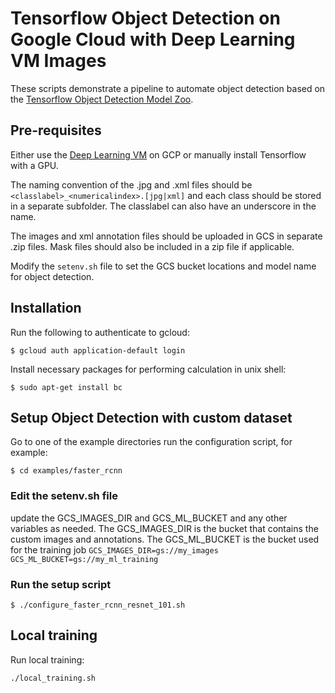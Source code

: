 # Tensorflow Object Detection on Google Cloud with Deep Learning VM Images
These scripts demonstrate a pipeline to automate object detection based on
the [Tensorflow Object Detection Model Zoo](https://github.com/tensorflow/models/blob/master/research/object_detection/g3doc/detection_model_zoo.md).

## Pre-requisites
Either use the [Deep Learning VM](https://cloud.google.com/deep-learning-vm/) on GCP or manually install Tensorflow with a GPU.

The naming convention of the .jpg and .xml files should be 
`<classlabel>_<numericalindex>.[jpg|xml]` and each class should be stored in a separate
subfolder. The classlabel can also have an underscore in the name.

The images and xml annotation files should be uploaded in GCS in
separate .zip files. Mask files should also be included in a zip file if applicable.

Modify the `setenv.sh` file to set the GCS bucket locations and model name for 
object detection.

## Installation
Run the following to authenticate to gcloud:

`$ gcloud auth application-default login`

Install necessary packages for performing calculation in unix shell:

`$ sudo apt-get install bc`

## Setup Object Detection with custom dataset
Go to one of the example directories run the configuration script, for example:

`$ cd examples/faster_rcnn`

### Edit the setenv.sh file  
update the GCS_IMAGES_DIR and GCS_ML_BUCKET and any other variables as needed.
The GCS_IMAGES_DIR is the bucket that contains the custom images and annotations.
The GCS_ML_BUCKET is the bucket used for the training job
`GCS_IMAGES_DIR=gs://my_images`
`GCS_ML_BUCKET=gs://my_ml_training`

### Run the setup script
`$ ./configure_faster_rcnn_resnet_101.sh`

## Local training
Run local training:

`./local_training.sh`


